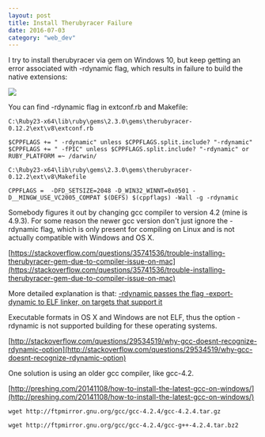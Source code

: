 ```yaml
---
layout: post
title: Install Therubyracer Failure
date: 2016-07-03
category: "web_dev"
---
```


I try to install therubyracer via gem on Windows 10, but keep getting an error associated with -rdynamic flag, 
which results in failure to build the native extensions:

![](/assets/web_dev/gem_install_therubyracer.png)

You can find -rdynamic flag in extconf.rb and Makefile:

`C:\Ruby23-x64\lib\ruby\gems\2.3.0\gems\therubyracer-0.12.2\ext\v8\extconf.rb`

```
$CPPFLAGS += " -rdynamic" unless $CPPFLAGS.split.include? "-rdynamic"
$CPPFLAGS += " -fPIC" unless $CPPFLAGS.split.include? "-rdynamic" or RUBY_PLATFORM =~ /darwin/
```

`C:\Ruby23-x64\lib\ruby\gems\2.3.0\gems\therubyracer-0.12.2\ext\v8\Makefile`

```
CPPFLAGS =  -DFD_SETSIZE=2048 -D_WIN32_WINNT=0x0501 -D__MINGW_USE_VC2005_COMPAT $(DEFS) $(cppflags) -Wall -g -rdynamic
```

Somebody figures it out by changing gcc compiler to version 4.2 (mine is 4.9.3).
For some reason the newer gcc version don't just ignore the -rdynamic flag, 
which is only present for compiling on Linux and is not actually compatible with Windows and OS X. 

[https://stackoverflow.com/questions/35741536/trouble-installing-therubyracer-gem-due-to-compiler-issue-on-mac](https://stackoverflow.com/questions/35741536/trouble-installing-therubyracer-gem-due-to-compiler-issue-on-mac)

More detailed explanation is that:
[-rdynamic passes the flag -export-dynamic to ELF linker, on targets that support it](https://gcc.gnu.org/onlinedocs/gcc/Link-Options.html)

Executable formats in OS X and Windows are not ELF, 
thus the option -rdynamic is not supported building for these operating systems.

[http://stackoverflow.com/questions/29534519/why-gcc-doesnt-recognize-rdynamic-option](http://stackoverflow.com/questions/29534519/why-gcc-doesnt-recognize-rdynamic-option)

One solution is using an older gcc compiler, like gcc-4.2.

[http://preshing.com/20141108/how-to-install-the-latest-gcc-on-windows/](http://preshing.com/20141108/how-to-install-the-latest-gcc-on-windows/)

```
wget http://ftpmirror.gnu.org/gcc/gcc-4.2.4/gcc-4.2.4.tar.gz
```

```
wget http://ftpmirror.gnu.org/gcc/gcc-4.2.4/gcc-g++-4.2.4.tar.bz2
```